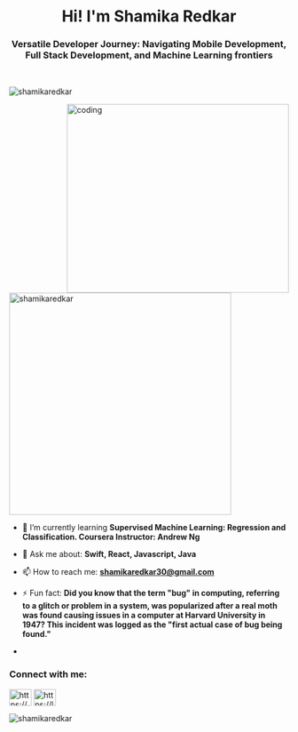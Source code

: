 <h1 align="center">Hi! I'm Shamika Redkar</h1>

<h3 align="center">Versatile Developer Journey: Navigating Mobile Development, Full Stack Development, and Machine Learning frontiers</h3>
<br>
<p align="left"> <img src="https://komarev.com/ghpvc/?username=shamikaredkar&label=Profile%20views&color=0e75b6&style=flat" alt="shamikaredkar" /> </p>
<img align="right" alt="coding" width="400" height="340" src="https://i.pinimg.com/originals/f0/f0/d9/f0f0d932d6e39c7af5aa305cbd8da735.gif">
<p align="left" > <a href="https://github.com/ryo-ma/github-profile-trophy"><img src="https://github-profile-trophy.vercel.app/?username=shamikaredkar" alt="shamikaredkar" width="400" /></a> </p>

- 🌱 I’m currently learning **Supervised Machine Learning: Regression and Classification. Coursera Instructor: Andrew Ng**

- 💬 Ask me about: **Swift, React, Javascript, Java**

- 📫 How to reach me: **shamikaredkar30@gmail.com**

- ⚡ Fun fact: **Did you know that the term "bug" in computing, referring to a glitch or problem in a system, was popularized after a real moth was found causing issues in a computer at Harvard University in 1947? This incident was logged as the "first actual case of bug being found."**
- 
<h3 align="left">Connect with me:</h3>
<p align="left">
<a href="https://linkedin.com/in/https://www.linkedin.com/in/shamika-redkar/" target="blank"><img align="center" src="https://raw.githubusercontent.com/rahuldkjain/github-profile-readme-generator/master/src/images/icons/Social/linked-in-alt.svg" alt="https://www.linkedin.com/in/shamika-redkar/" height="30" width="40" /></a>
<a href="https://www.leetcode.com/https://leetcode.com/shamikaredkar/" target="blank"><img align="center" src="https://raw.githubusercontent.com/rahuldkjain/github-profile-readme-generator/master/src/images/icons/Social/leet-code.svg" alt="https://leetcode.com/shamikaredkar/" height="30" width="40" /></a>
</p>

<p><img align="left" src="https://github-readme-stats.vercel.app/api/top-langs?username=shamikaredkar&show_icons=true&locale=en&layout=compact" alt="shamikaredkar" /></p>

